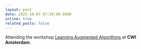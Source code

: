 ```yaml
---
layout: post
date: 2025-10-07 07:59:00-0400
inline: true
related_posts: false
---
```


Attending the workshop <a href="https://www.cwi.nl/en/events/research-semester-programmes/satellite-workshop-1-learning-augmented-algorithms/"> Learning Augmented Algorithms</a> at <b>CWI Amsterdam</b>. <br>

